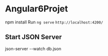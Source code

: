# Angular6Projet
npm install
Run `ng serve` 
`http://localhost:4200/`

## Start JSON Server
json-server --watch db.json

